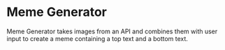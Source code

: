 # Meme Generator

Meme Generator takes images from an API and combines them with user
input to create a meme containing a top text and a bottom text.
